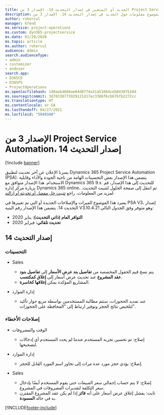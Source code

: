 ```yaml
---
title: الجديد أو المتغير في إصدار التحديث 14، الإصدار 3 من Project Service Automation
description: يقدم هذا الموضوع معلومات حول الجديد في إصدار التحديث 14، الإصدار 3 من Project Service Automation.
author: ruhercul
manager: kfend
ms.service: project-operations
ms.custom: dyn365-projectservice
ms.date: 01/29/2020
ms.topic: article
ms.author: ruhercul
audience: Admin
search.audienceType:
- admin
- customizer
- enduser
search.app:
- D365CE
- D365PS
- ProjectOperations
ms.openlocfilehash: 1d0aeb4684ae04d8774a31a51664ceb84307b10d
ms.sourcegitcommit: 3d78338773929121d17ec3386f6cb67bfb2272cc
ms.translationtype: HT
ms.contentlocale: ar-SA
ms.lasthandoff: 04/27/2021
ms.locfileid: "5949348"
---
```

# <a name="project-service-automation-update-release-14-v3"></a>الإصدار 3 من Project Service Automation، إصدار التحديث 14

[!include [banner](../includes/psa-now-project-operations.md)]

يسرنا الإعلان عن آخر تحديث لتطبيق Dynamics 365 Project Service Automation (PSA). يتضمن هذا الإصدار بعض التحسينات الهامة من ناحية الجودة والأداء وقابلية الاستخدام. هذا الإصدار متوافق مع Dynamics 365 9.x. للتحديث إلى هذا الإصدار، قم بزيارة مركز إدارة Dynamics 365 online، ثم انتقل إلى صفحة الحلول لتثبيت التحديث. لمزيد من المعلومات، راجع [تثبيت حل مفضل أو تحديثه أو إزالته](/power-platform/admin/install-remove-preferred-solution).

يسرد هذا الموضوع الميزات والإصلاحات الجديدة أو التي تم تغييرها في PSA V3، إصدار التحديث 14. يتضمن هذا الإصدار رقم البنية V3.10.4.21 وهو متوفر وفق الجدول التالي:

- **التوافر العام (ذاتي التحديث):** يناير 2020
- **تحديث تلقائي:** فبراير 2020

## <a name="update-release-14"></a>إصدار التحديث 14

### <a name="enhancements"></a>التحسينات

- ‏‏Sales

     - يتم نسخ قيم الحقول المخصصة من **تفاصيل بند عرض الأسعار‬‬** إلى **تفاصيل بنود عقد المشروع‬** عند تحديث عرض أسعار إلى **إغلاق كمكتسب**.
     - المشاريع المؤكدة يمكن **إغلاقها كخاسرة**.

- إدارة الموارد

     - عند تمديد الحجوزات، ستتم مطالبة المستخدمين بواسطة مربع حوار تأكيد لتلخيص نتائج الحجز وتوفير ارتباط إلى "المحافظة على الحجوزات‬".


### <a name="bug-fixes"></a>إصلاحات الأخطاء

- الوقت والمصروفات

     - إصلاح: تم تحسين تجربة المستخدم عندما لم يحدد المستخدم أي إدخالات لتصحيحها.

- إدارة الموارد

     - إصلاح: يؤدي حجز مورد عدة مرات إلى تجاوز اسم المورد القابل للحجز.

- ‏‏Sales

     - إصلاح: لا يتم حساب إجمالي سعر المبيعات حتى يقوم المستخدم أيضًا بإدخال سعر التكلفة لتقديرات المصروفات في المشروع.
     - ثابت: يفشل إغلاق عرض أسعار على أنه **فائز** إذا لم يكن عقد المشروع المقترن به في حالة **المسودة**.



[!INCLUDE[footer-include](../includes/footer-banner.md)]